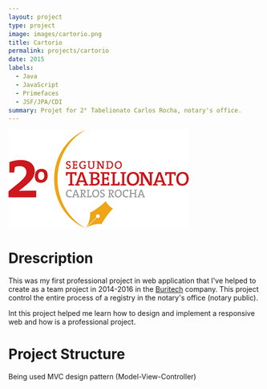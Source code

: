 ```yaml
---
layout: project
type: project
image: images/cartorio.png
title: Cartorio
permalink: projects/cartorio
date: 2015
labels:
  - Java
  - JavaScript
  - Primefaces
  - JSF/JPA/CDI
summary: Projet for 2° Tabelionato Carlos Rocha, notary's office.
---
```


<img class="ui medium right floated rounded image" src="../images/cartorio.png">

# Drescription
This was my first professional project in web application that I've helped to create as a team project in 2014-2016 in the [Buritech](http://www.buritech.com.br/site/) company. This project control the entire process of a registry in the notary's office (notary public).

Int this project helped me learn how to design and implement a responsive web and how is a professional project.

# Project Structure
Being used MVC design pattern (Model-View-Controller)



